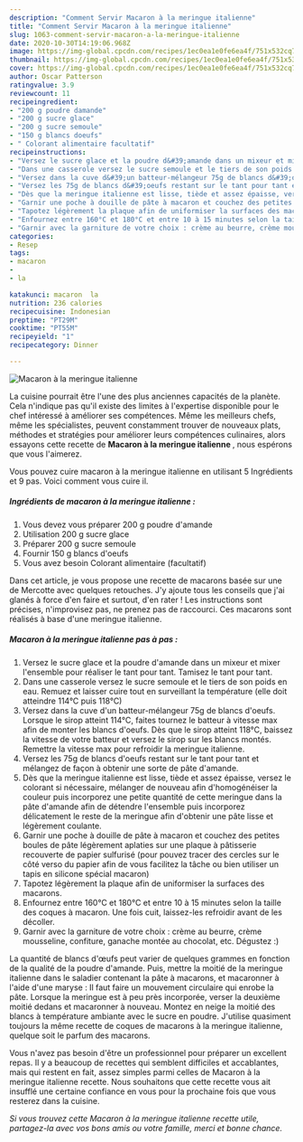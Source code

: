```yaml
---
description: "Comment Servir Macaron à la meringue italienne"
title: "Comment Servir Macaron à la meringue italienne"
slug: 1063-comment-servir-macaron-a-la-meringue-italienne
date: 2020-10-30T14:19:06.968Z
image: https://img-global.cpcdn.com/recipes/1ec0ea1e0fe6ea4f/751x532cq70/macaron-a-la-meringue-italienne-photo-principale-de-la-recette.jpg
thumbnail: https://img-global.cpcdn.com/recipes/1ec0ea1e0fe6ea4f/751x532cq70/macaron-a-la-meringue-italienne-photo-principale-de-la-recette.jpg
cover: https://img-global.cpcdn.com/recipes/1ec0ea1e0fe6ea4f/751x532cq70/macaron-a-la-meringue-italienne-photo-principale-de-la-recette.jpg
author: Oscar Patterson
ratingvalue: 3.9
reviewcount: 11
recipeingredient:
- "200 g poudre damande"
- "200 g sucre glace"
- "200 g sucre semoule"
- "150 g blancs doeufs"
- " Colorant alimentaire facultatif"
recipeinstructions:
- "Versez le sucre glace et la poudre d&#39;amande dans un mixeur et mixer l&#39;ensemble pour réaliser le tant pour tant. Tamisez le tant pour tant."
- "Dans une casserole versez le sucre semoule et le tiers de son poids en eau. Remuez et laisser cuire tout en surveillant la température (elle doit atteindre 114°C puis 118°C)"
- "Versez dans la cuve d&#39;un batteur-mélangeur 75g de blancs d&#39;oeufs. Lorsque le sirop atteint 114°C, faites tournez le batteur à vitesse max afin de monter les blancs d&#39;oeufs. Dès que le sirop atteint 118°C, baissez la vitesse de votre batteur et versez le sirop sur les blancs montés. Remettre la vitesse max pour refroidir la meringue italienne."
- "Versez les 75g de blancs d&#39;oeufs restant sur le tant pour tant et mélangez de façon à obtenir une sorte de pâte d&#39;amande."
- "Dès que la meringue italienne est lisse, tiède et assez épaisse, versez le colorant si nécessaire, mélanger de nouveau afin d&#39;homogénéiser la couleur puis incorporez une petite quantité de cette meringue dans la pâte d&#39;amande afin de détendre l&#39;ensemble puis incorporez délicatement le reste de la meringue afin d&#39;obtenir une pâte lisse et légèrement coulante."
- "Garnir une poche à douille de pâte à macaron et couchez des petites boules de pâte légèrement aplaties sur une plaque à pâtisserie recouverte de papier sulfurisé (pour pouvez tracer des cercles sur le côté verso du papier afin de vous facilitez la tâche ou bien utiliser un tapis en silicone spécial macaron)"
- "Tapotez légèrement la plaque afin de uniformiser la surfaces des macarons."
- "Enfournez entre 160°C et 180°C et entre 10 à 15 minutes selon la taille des coques à macaron. Une fois cuit, laissez-les refroidir avant de les décoller."
- "Garnir avec la garniture de votre choix : crème au beurre, crème mousseline, confiture, ganache montée au chocolat, etc. Dégustez :)"
categories:
- Resep
tags:
- macaron
- 
- la

katakunci: macaron  la 
nutrition: 236 calories
recipecuisine: Indonesian
preptime: "PT29M"
cooktime: "PT55M"
recipeyield: "1"
recipecategory: Dinner

---
```



![Macaron à la meringue italienne](https://img-global.cpcdn.com/recipes/1ec0ea1e0fe6ea4f/751x532cq70/macaron-a-la-meringue-italienne-photo-principale-de-la-recette.jpg)

La cuisine pourrait être l'une des plus anciennes capacités de la planète. Cela n'indique pas qu'il existe des limites à l'expertise disponible pour le chef intéressé à améliorer ses compétences. Même les meilleurs chefs, même les spécialistes, peuvent constamment trouver de nouveaux plats, méthodes et stratégies pour améliorer leurs compétences culinaires, alors essayons cette recette de <strong> Macaron à la meringue italienne </strong>, nous espérons que vous l'aimerez.

<!--inarticleads1-->

Vous pouvez cuire macaron à la meringue italienne en utilisant 5 Ingrédients et 9 pas. Voici comment vous cuire il.

##### Ingrédients de macaron à la meringue italienne :

1. Vous devez vous préparer 200 g poudre d&#39;amande
1. Utilisation 200 g sucre glace
1. Préparer 200 g sucre semoule
1. Fournir 150 g blancs d&#39;oeufs
1. Vous avez besoin  Colorant alimentaire (facultatif)


Dans cet article, je vous propose une recette de macarons basée sur une de Mercotte avec quelques retouches. J&#39;y ajoute tous les conseils que j&#39;ai glanés à force d&#39;en faire et surtout, d&#39;en rater ! Les instructions sont précises, n&#39;improvisez pas, ne prenez pas de raccourci. Ces macarons sont réalisés à base d&#39;une meringue italienne. 

<!--inarticleads2-->

##### Macaron à la meringue italienne pas à pas :

1. Versez le sucre glace et la poudre d&#39;amande dans un mixeur et mixer l&#39;ensemble pour réaliser le tant pour tant. Tamisez le tant pour tant.
1. Dans une casserole versez le sucre semoule et le tiers de son poids en eau. Remuez et laisser cuire tout en surveillant la température (elle doit atteindre 114°C puis 118°C)
1. Versez dans la cuve d&#39;un batteur-mélangeur 75g de blancs d&#39;oeufs. Lorsque le sirop atteint 114°C, faites tournez le batteur à vitesse max afin de monter les blancs d&#39;oeufs. Dès que le sirop atteint 118°C, baissez la vitesse de votre batteur et versez le sirop sur les blancs montés. Remettre la vitesse max pour refroidir la meringue italienne.
1. Versez les 75g de blancs d&#39;oeufs restant sur le tant pour tant et mélangez de façon à obtenir une sorte de pâte d&#39;amande.
1. Dès que la meringue italienne est lisse, tiède et assez épaisse, versez le colorant si nécessaire, mélanger de nouveau afin d&#39;homogénéiser la couleur puis incorporez une petite quantité de cette meringue dans la pâte d&#39;amande afin de détendre l&#39;ensemble puis incorporez délicatement le reste de la meringue afin d&#39;obtenir une pâte lisse et légèrement coulante.
1. Garnir une poche à douille de pâte à macaron et couchez des petites boules de pâte légèrement aplaties sur une plaque à pâtisserie recouverte de papier sulfurisé (pour pouvez tracer des cercles sur le côté verso du papier afin de vous facilitez la tâche ou bien utiliser un tapis en silicone spécial macaron)
1. Tapotez légèrement la plaque afin de uniformiser la surfaces des macarons.
1. Enfournez entre 160°C et 180°C et entre 10 à 15 minutes selon la taille des coques à macaron. Une fois cuit, laissez-les refroidir avant de les décoller.
1. Garnir avec la garniture de votre choix : crème au beurre, crème mousseline, confiture, ganache montée au chocolat, etc. Dégustez :)


La quantité de blancs d&#39;œufs peut varier de quelques grammes en fonction de la qualité de la poudre d&#39;amande. Puis, mettre la moitié de la meringue italienne dans le saladier contenant la pâte à macarons, et macaronner à l&#39;aide d&#39;une maryse : Il faut faire un mouvement circulaire qui enrobe la pâte. Lorsque la meringue est à peu près incorporée, verser la deuxième moitié dedans et macaronner à nouveau. Montez en neige la moitié des blancs à température ambiante avec le sucre en poudre. J&#39;utilise quasiment toujours la même recette de coques de macarons à la meringue italienne, quelque soit le parfum des macarons. 

<!--inarticleads1-->

<p>
Vous n'avez pas besoin d'être un professionnel pour préparer un excellent repas. Il y a beaucoup de recettes qui semblent difficiles et accablantes, mais qui restent en fait, assez simples parmi celles de Macaron à la meringue italienne recette. Nous souhaitons que cette recette vous ait insufflé une certaine confiance en vous pour la prochaine fois que vous resterez dans la cuisine.
</p>

<p>
<i>Si vous trouvez cette Macaron à la meringue italienne recette utile, partagez-la avec vos bons amis ou votre famille, merci et bonne chance.</i>
</p>
